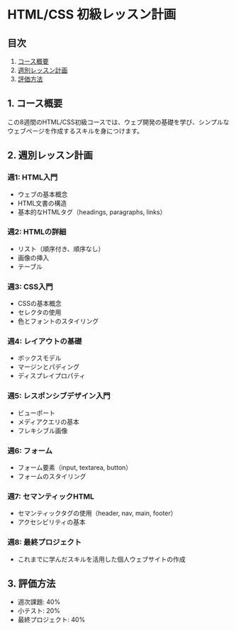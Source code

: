 # HTML/CSS 初級レッスン計画

## 目次
1. [コース概要](#1-コース概要)
2. [週別レッスン計画](#2-週別レッスン計画)
3. [評価方法](#3-評価方法)

## 1. コース概要

この8週間のHTML/CSS初級コースでは、ウェブ開発の基礎を学び、シンプルなウェブページを作成するスキルを身につけます。

## 2. 週別レッスン計画

### 週1: HTML入門
- ウェブの基本概念
- HTML文書の構造
- 基本的なHTMLタグ（headings, paragraphs, links）

### 週2: HTMLの詳細
- リスト（順序付き、順序なし）
- 画像の挿入
- テーブル

### 週3: CSS入門
- CSSの基本概念
- セレクタの使用
- 色とフォントのスタイリング

### 週4: レイアウトの基礎
- ボックスモデル
- マージンとパディング
- ディスプレイプロパティ

### 週5: レスポンシブデザイン入門
- ビューポート
- メディアクエリの基本
- フレキシブル画像

### 週6: フォーム
- フォーム要素（input, textarea, button）
- フォームのスタイリング

### 週7: セマンティックHTML
- セマンティックタグの使用（header, nav, main, footer）
- アクセシビリティの基本

### 週8: 最終プロジェクト
- これまでに学んだスキルを活用した個人ウェブサイトの作成

## 3. 評価方法

- 週次課題: 40%
- 小テスト: 20%
- 最終プロジェクト: 40%
